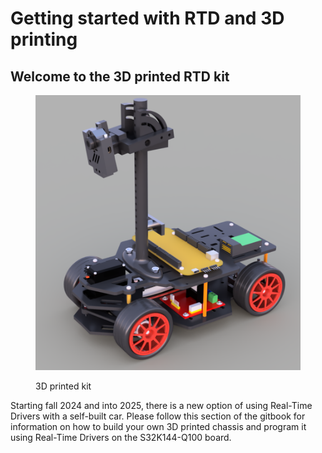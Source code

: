 # Getting started with RTD and 3D printing

## Welcome to the 3D printed RTD kit

<figure><img src="../.gitbook/assets/image (30) (1).png" alt=""><figcaption><p>3D printed kit</p></figcaption></figure>

Starting fall 2024 and into 2025, there is a new option of using Real-Time Drivers with a self-built car. Please follow this section of the gitbook for information on how to build your own 3D printed chassis and program it using Real-Time Drivers on the S32K144-Q100 board.
